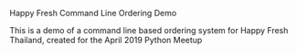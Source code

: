 Happy Fresh Command Line Ordering Demo

This is a demo of a command line based ordering system for Happy Fresh Thailand, created for the April 2019 Python Meetup

